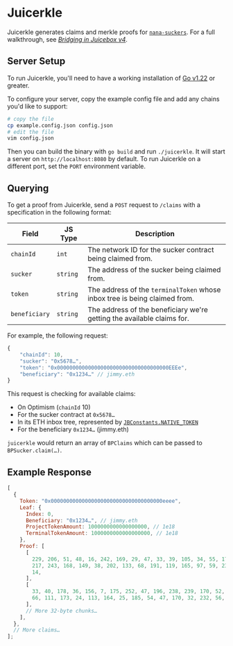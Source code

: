 # Juicerkle

Juicerkle generates claims and merkle proofs for [`nana-suckers`](https://github.com/bananapus/nana-suckers). For a full walkthrough, see [_Bridging in Juicebox v4_](https://filip.world/post/suckers/).

## Server Setup

To run Juicerkle, you'll need to have a working installation of [Go v1.22](https://go.dev/dl/) or greater.

To configure your server, copy the example config file and add any chains you'd like to support:

```bash
# copy the file
cp example.config.json config.json
# edit the file
vim config.json
```

Then you can build the binary with `go build` and run `./juicerkle`. It will start a server on `http://localhost:8080` by default. To run Juicerkle on a different port, set the `PORT` environment variable.

## Querying

To get a proof from Juicerkle, send a `POST` request to `/claims` with a specification in the following format:

| Field         | JS Type  | Description                                                                |
| ------------- | -------- | -------------------------------------------------------------------------- |
| `chainId`     | `int`    | The network ID for the sucker contract being claimed from.                 |
| `sucker`      | `string` | The address of the sucker being claimed from.                              |
| `token`       | `string` | The address of the `terminalToken` whose inbox tree is being claimed from. |
| `beneficiary` | `string` | The address of the beneficiary we're getting the available claims for.     |

For example, the following request:

```js
{
    "chainId": 10,
    "sucker": "0x5678…",
    "token": "0x000000000000000000000000000000000000EEEe",
    "beneficiary": "0x1234…" // jimmy.eth
}
```

This request is checking for available claims:

- On Optimism (`chainId` 10)
- For the sucker contract at `0x5678…`
- In its ETH inbox tree, represented by [`JBConstants.NATIVE_TOKEN`](https://github.com/Bananapus/nana-core/blob/main/src/libraries/JBConstants.sol)
- For the beneficiary `0x1234…` (jimmy.eth)

`juicerkle` would return an array of `BPClaims` which can be passed to `BPSucker.claim(…)`.

## Example Response

```js
[
  {
    Token: "0x000000000000000000000000000000000000eeee",
    Leaf: {
      Index: 0,
      Beneficiary: "0x1234…", // jimmy.eth
      ProjectTokenAmount: 1000000000000000000, // 1e18
      TerminalTokenAmount: 1000000000000000000, // 1e18
    },
    Proof: [
      [
        229, 206, 51, 48, 16, 242, 169, 29, 47, 33, 39, 105, 34, 55, 172, 232,
        217, 243, 168, 149, 38, 202, 133, 68, 191, 119, 165, 97, 59, 232, 212,
        14,
      ],
      [
        33, 40, 178, 36, 156, 7, 175, 252, 47, 196, 238, 239, 170, 52, 239, 153,
        66, 111, 173, 24, 113, 164, 25, 185, 54, 47, 170, 32, 232, 56, 97, 254,
      ],
      // More 32-byte chunks…
    ],
  },
  // More claims…
];
```
